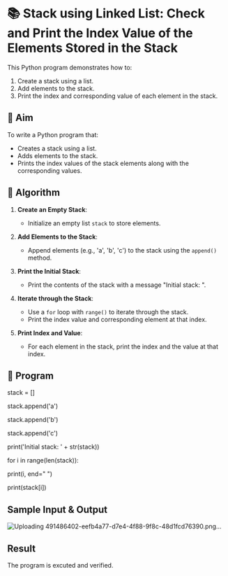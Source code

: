 # 📚 Stack using Linked List: Check and Print the Index Value of the Elements Stored in the Stack

This Python program demonstrates how to:
1. Create a stack using a list.
2. Add elements to the stack.
3. Print the index and corresponding value of each element in the stack.

## 🎯 Aim

To write a Python program that:
- Creates a stack using a list.
- Adds elements to the stack.
- Prints the index values of the stack elements along with the corresponding values.

## 🧠 Algorithm

1. **Create an Empty Stack**:
   - Initialize an empty list `stack` to store elements.

2. **Add Elements to the Stack**:
   - Append elements (e.g., 'a', 'b', 'c') to the stack using the `append()` method.

3. **Print the Initial Stack**:
   - Print the contents of the stack with a message "Initial stack: ".

4. **Iterate through the Stack**:
   - Use a `for` loop with `range()` to iterate through the stack.
   - Print the index value and corresponding element at that index.

5. **Print Index and Value**:
   - For each element in the stack, print the index and the value at that index.

## 📝 Program

stack = []

stack.append('a')

stack.append('b')

stack.append('c')

print('Initial stack: ' + str(stack))

for i in range(len(stack)):

print(i, end=" ")

print(stack[i])



## Sample Input & Output

![Uploading 491486402-eefb4a77-d7e4-4f88-9f8c-48d1fcd76390.png…]()

## Result
The program is excuted and verified.
